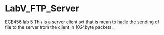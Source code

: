 # LabV_FTP_Server
ECE456 lab 5 This is a server client set that is mean to hadle the sending of file to the server from the client in 1024byte packets.
